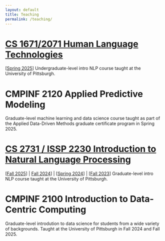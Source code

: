 ```yaml
---
layout: default
title: Teaching
permalink: /teaching/
---
```


# [CS 1671/2071 Human Language Technologies](/cs1671)
\[[Spring 2025](/cs1671_spring2025)\]
Undergraduate-level intro NLP course taught at the University of Pittsburgh.

# CMPINF 2120 Applied Predictive Modeling
Graduate-level machine learning and data science course taught as part of the Applied Data-Driven Methods graduate certificate program in Spring 2025.

# [CS 2731 / ISSP 2230 Introduction to Natural Language Processing](/cs2731)
 \[[Fall 2025](/cs2731_fall2025)\] | [Fall 2024](/cs2731_fall2024)\] | \[[Spring 2024](/cs2731_spring2024)\] | \[[Fall 2023](/cs2731_fall2023)\]
Graduate-level intro NLP course taught at the University of Pittsburgh.

# CMPINF 2100 Introduction to Data-Centric Computing
Graduate-level introdution to data science for students from a wide variety of backgrounds. Taught at the University of Pittsburgh in Fall 2024 and Fall 2025.
